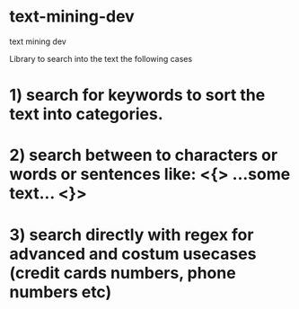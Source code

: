# text-mining-dev
text mining dev

Library to search into the text the following cases

# 1) search for keywords to sort the text into categories.

# 2) search between to characters or words or sentences like: <{> ...some text... <}>

# 3) search directly with regex for advanced and costum usecases (credit cards numbers, phone numbers etc)

